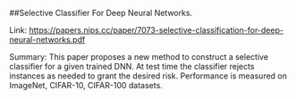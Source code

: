 
##Selective Classifier For Deep Neural Networks.

Link: https://papers.nips.cc/paper/7073-selective-classification-for-deep-neural-networks.pdf

Summary: This paper proposes a new method to construct a selective classifier for a given trained DNN. At test time the classifier rejects instances as needed to grant the desired risk. Performance is measured on ImageNet, CIFAR-10, CIFAR-100 datasets.


